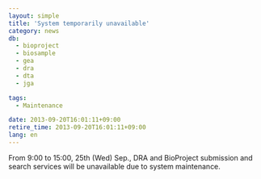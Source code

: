 ```yaml
---
layout: simple
title: 'System temporarily unavailable'
category: news
db:
  - bioproject
  - biosample
  - gea
  - dra
  - dta
  - jga

tags:
  - Maintenance

date: 2013-09-20T16:01:11+09:00
retire_time: 2013-09-20T16:01:11+09:00
lang: en
---
```


From 9:00 to 15:00, 25th (Wed) Sep., DRA and BioProject submission and search services will be unavailable due to system maintenance.
